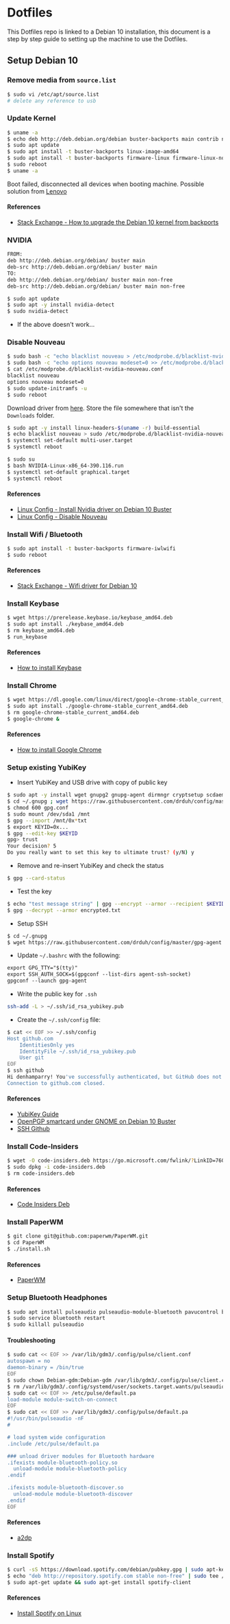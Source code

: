 # Dotfiles

This Dotfiles repo is linked to a Debian 10 installation, this document is a step by step guide to setting up the machine to use the Dotfiles.

## Setup Debian 10

### Remove media from `source.list`

```bash
$ sudo vi /etc/apt/source.list
# delete any reference to usb
```

### Update Kernel

```bash
$ uname -a
$ echo deb http://deb.debian.org/debian buster-backports main contrib non-free | sudo tee /etc/apt/sources.list.d/buster-backports.list
$ sudo apt update
$ sudo apt install -t buster-backports linux-image-amd64
$ sudo apt install -t buster-backports firmware-linux firmware-linux-nonfree
$ sudo reboot
$ uname -a
```

Boot failed, disconnected all devices when booting machine.
Possible solution from [Lenovo](https://support.lenovo.com/br/en/solutions/ht508988)

#### References

- [Stack Exchange - How to upgrade the Debian 10 kernel from backports](https://unix.stackexchange.com/questions/545601/how-to-upgrade-the-debian-10-kernel-from-backports-without-recompiling-it-from-s)

### NVIDIA

```txt
FROM:
deb http://deb.debian.org/debian/ buster main
deb-src http://deb.debian.org/debian/ buster main
TO:
deb http://deb.debian.org/debian/ buster main non-free
deb-src http://deb.debian.org/debian/ buster main non-free
```

```bash
$ sudo apt update
$ sudo apt -y install nvidia-detect
$ sudo nvidia-detect
```

- If the above doesn't work...

### Disable Nouveau

```bash
$ sudo bash -c "echo blacklist nouveau > /etc/modprobe.d/blacklist-nvidia-nouveau.conf"
$ sudo bash -c "echo options nouveau modeset=0 >> /etc/modprobe.d/blacklist-nvidia-nouveau.conf"
$ cat /etc/modprobe.d/blacklist-nvidia-nouveau.conf
blacklist nouveau
options nouveau modeset=0
$ sudo update-initramfs -u
$ sudo reboot
```

Download driver from [here](https://www.nvidia.com/en-us/drivers/unix/).  Store the file somewhere that isn't the `Downloads` folder.

```bash
$ sudo apt -y install linux-headers-$(uname -r) build-essential
$ echo blacklist nouveau > sudo /etc/modprobe.d/blacklist-nvidia-nouveau.conf
$ systemctl set-default multi-user.target
$ systemctl reboot
```

```bash
$ sudo su
$ bash NVIDIA-Linux-x86_64-390.116.run
$ systemctl set-default graphical.target
$ systemctl reboot
```

#### References

- [Linux Config - Install Nvidia driver on Debian 10 Buster](https://linuxconfig.org/how-to-install-nvidia-driver-on-debian-10-buster-linux)
- [Linux Config - Disable Nouveau](https://linuxconfig.org/how-to-disable-nouveau-nvidia-driver-on-ubuntu-18-04-bionic-beaver-linux)

### Install Wifi / Bluetooth

```bash
$ sudo apt install -t buster-backports firmware-iwlwifi
$ sudo reboot
```

#### References

- [Stack Exchange - Wifi driver for Debian 10](https://unix.stackexchange.com/questions/590439/wifi-driver-for-debian-10?noredirect=1&lq=1)

### Install Keybase

```bash
$ wget https://prerelease.keybase.io/keybase_amd64.deb
$ sudo apt install ./keybase_amd64.deb
$ rm keybase_amd64.deb
$ run_keybase
```

#### References

- [How to install Keybase](https://keybase.io/docs/the_app/install_linux)

### Install Chrome

```bash
$ wget https://dl.google.com/linux/direct/google-chrome-stable_current_amd64.deb
$ sudo apt install ./google-chrome-stable_current_amd64.deb
$ rm google-chrome-stable_current_amd64.deb
$ google-chrome &
```

#### References

- [How to install Google Chrome](https://linuxize.com/post/how-to-install-google-chrome-web-browser-on-debian-9/)

### Setup existing YubiKey

- Insert YubiKey and USB drive with copy of public key

```bash
$ sudo apt -y install wget gnupg2 gnupg-agent dirmngr cryptsetup scdaemon pcscd secure-delete hopenpgp-tools yubikey-personalization
$ cd ~/.gnupg ; wget https://raw.githubusercontent.com/drduh/config/master/gpg.conf
$ chmod 600 gpg.conf
$ sudo mount /dev/sda1 /mnt
$ gpg --import /mnt/0x*txt
$ export KEYID=0x...
$ gpg --edit-key $KEYID
gpg> trust
Your decision? 5
Do you really want to set this key to ultimate trust? (y/N) y
```

- Remove and re-insert YubiKey and check the status

```bash
$ gpg --card-status
```

- Test the key

```bash
$ echo "test message string" | gpg --encrypt --armor --recipient $KEYID -o encrypted.txt
$ gpg --decrypt --armor encrypted.txt
```

- Setup SSH

```bash
$ cd ~/.gnupg
$ wget https://raw.githubusercontent.com/drduh/config/master/gpg-agent.conf
```

- Update `~/.bashrc` with the following:

```txt
export GPG_TTY="$(tty)"
export SSH_AUTH_SOCK=$(gpgconf --list-dirs agent-ssh-socket)
gpgconf --launch gpg-agent
```

- Write the public key for `.ssh`

```bash
ssh-add -L > ~/.ssh/id_rsa_yubikey.pub
```

- Create the `~/.ssh/config` file:

```bash
$ cat << EOF >> ~/.ssh/config
Host github.com
    IdentitiesOnly yes
    IdentityFile ~/.ssh/id_rsa_yubikey.pub
    User git
EOF
$ ssh github
Hi denhamparry! You've successfully authenticated, but GitHub does not provide shell access.
Connection to github.com closed.
```

#### References

- [YubiKey Guide](https://github.com/drduh/YubiKey-Guide)
- [OpenPGP smartcard under GNOME on Debian 10 Buster](https://blog.josefsson.org/tag/scdaemon/)
- [SSH Github](https://help.github.com/en/github/authenticating-to-github/testing-your-ssh-connection)

### Install Code-Insiders

```bash
$ wget -O code-insiders.deb https://go.microsoft.com/fwlink/?LinkID=760865
$ sudo dpkg -i code-insiders.deb
$ rm code-insiders.deb
```

#### References

- [Code Insiders Deb](https://code.visualstudio.com/docs/?dv=linux64_deb&build=insiders)

### Install PaperWM

```bash
$ git clone git@github.com:paperwm/PaperWM.git
$ cd PaperWM
$ ./install.sh
```

#### References

- [PaperWM](https://github.com/paperwm/PaperWM)

### Setup Bluetooth Headphones

```bash
$ sudo apt install pulseaudio pulseaudio-module-bluetooth pavucontrol bluez-firmware
$ sudo service bluetooth restart
$ sudo killall pulseaudio
```

#### Troubleshooting

```bash
$ sudo cat << EOF >> /var/lib/gdm3/.config/pulse/client.conf
autospawn = no
daemon-binary = /bin/true
EOF
$ sudo chown Debian-gdm:Debian-gdm /var/lib/gdm3/.config/pulse/client.conf
$ rm /var/lib/gdm3/.config/systemd/user/sockets.target.wants/pulseaudio.socket
$ sudo cat << EOF >> /etc/pulse/default.pa
load-module module-switch-on-connect
EOF
$ sudo cat << EOF >> /var/lib/gdm3/.config/pulse/default.pa
#!/usr/bin/pulseaudio -nF
#

# load system wide configuration
.include /etc/pulse/default.pa

### unload driver modules for Bluetooth hardware
.ifexists module-bluetooth-policy.so
  unload-module module-bluetooth-policy
.endif

.ifexists module-bluetooth-discover.so
  unload-module module-bluetooth-discover
.endif
EOF
```

#### References

- [a2dp](https://wiki.debian.org/BluetoothUser/a2dp)

### Install Spotify

```bash
$ curl -sS https://download.spotify.com/debian/pubkey.gpg | sudo apt-key add - 
$ echo "deb http://repository.spotify.com stable non-free" | sudo tee /etc/apt/sources.list.d/spotify.list
$ sudo apt-get update && sudo apt-get install spotify-client
```

#### References

- [Install Spotify on Linux](https://www.spotify.com/uk/download/linux/)

